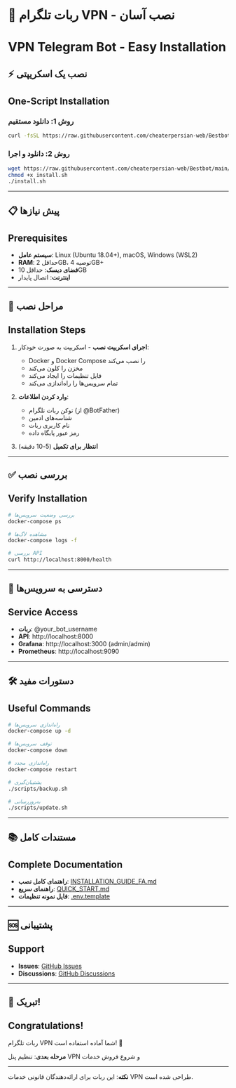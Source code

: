 # 🚀 ربات تلگرام VPN - نصب آسان
# VPN Telegram Bot - Easy Installation

## ⚡ نصب یک اسکریپتی
## One-Script Installation

### روش 1: دانلود مستقیم
```bash
curl -fsSL https://raw.githubusercontent.com/cheaterpersian-web/Bestbot/main/install.sh | bash
```

### روش 2: دانلود و اجرا
```bash
wget https://raw.githubusercontent.com/cheaterpersian-web/Bestbot/main/install.sh
chmod +x install.sh
./install.sh
```

---

## 📋 پیش نیازها
## Prerequisites

- **سیستم عامل**: Linux (Ubuntu 18.04+), macOS, Windows (WSL2)
- **RAM**: حداقل 2GB، توصیه 4GB+
- **فضای دیسک**: حداقل 10GB
- **اینترنت**: اتصال پایدار

---

## 🎯 مراحل نصب
## Installation Steps

1. **اجرای اسکریپت نصب** - اسکریپت به صورت خودکار:
   - Docker و Docker Compose را نصب می‌کند
   - مخزن را کلون می‌کند
   - فایل تنظیمات را ایجاد می‌کند
   - تمام سرویس‌ها را راه‌اندازی می‌کند

2. **وارد کردن اطلاعات**:
   - توکن ربات تلگرام (از @BotFather)
   - شناسه‌های ادمین
   - نام کاربری ربات
   - رمز عبور پایگاه داده

3. **انتظار برای تکمیل** (5-10 دقیقه)

---

## ✅ بررسی نصب
## Verify Installation

```bash
# بررسی وضعیت سرویس‌ها
docker-compose ps

# مشاهده لاگ‌ها
docker-compose logs -f

# بررسی API
curl http://localhost:8000/health
```

---

## 🔗 دسترسی به سرویس‌ها
## Service Access

- **ربات**: @your_bot_username
- **API**: http://localhost:8000
- **Grafana**: http://localhost:3000 (admin/admin)
- **Prometheus**: http://localhost:9090

---

## 🛠️ دستورات مفید
## Useful Commands

```bash
# راه‌اندازی سرویس‌ها
docker-compose up -d

# توقف سرویس‌ها
docker-compose down

# راه‌اندازی مجدد
docker-compose restart

# پشتیبان‌گیری
./scripts/backup.sh

# به‌روزرسانی
./scripts/update.sh
```

---

## 📚 مستندات کامل
## Complete Documentation

- **راهنمای کامل نصب**: [INSTALLATION_GUIDE_FA.md](INSTALLATION_GUIDE_FA.md)
- **راهنمای سریع**: [QUICK_START.md](QUICK_START.md)
- **فایل نمونه تنظیمات**: [.env.template](.env.template)

---

## 🆘 پشتیبانی
## Support

- **Issues**: [GitHub Issues](https://github.com/cheaterpersian-web/Bestbot/issues)
- **Discussions**: [GitHub Discussions](https://github.com/cheaterpersian-web/Bestbot/discussions)

---

## 🎉 تبریک!
## Congratulations!

ربات تلگرام VPN شما آماده استفاده است! 🎉

**مرحله بعدی**: تنظیم پنل VPN و شروع فروش خدمات

---

**نکته**: این ربات برای ارائه‌دهندگان قانونی خدمات VPN طراحی شده است.